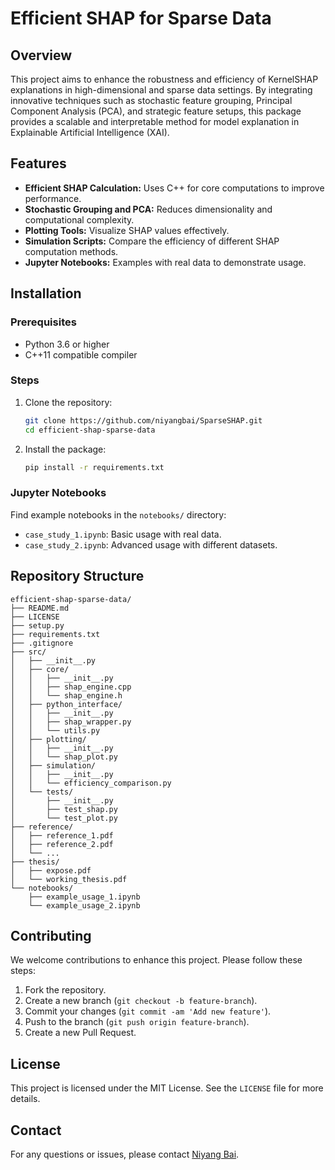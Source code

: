 # Efficient SHAP for Sparse Data

## Overview

This project aims to enhance the robustness and efficiency of KernelSHAP explanations in high-dimensional and sparse data settings. By integrating innovative techniques such as stochastic feature grouping, Principal Component Analysis (PCA), and strategic feature setups, this package provides a scalable and interpretable method for model explanation in Explainable Artificial Intelligence (XAI).

## Features

- **Efficient SHAP Calculation:** Uses C++ for core computations to improve performance.
- **Stochastic Grouping and PCA:** Reduces dimensionality and computational complexity.
- **Plotting Tools:** Visualize SHAP values effectively.
- **Simulation Scripts:** Compare the efficiency of different SHAP computation methods.
- **Jupyter Notebooks:** Examples with real data to demonstrate usage.

## Installation

### Prerequisites

- Python 3.6 or higher
- C++11 compatible compiler

### Steps

1. Clone the repository:
    ```bash
    git clone https://github.com/niyangbai/SparseSHAP.git
    cd efficient-shap-sparse-data
    ```

2. Install the package:
    ```bash
    pip install -r requirements.txt
    ```

### Jupyter Notebooks

Find example notebooks in the `notebooks/` directory:
- `case_study_1.ipynb`: Basic usage with real data.
- `case_study_2.ipynb`: Advanced usage with different datasets.

## Repository Structure

```
efficient-shap-sparse-data/
├── README.md
├── LICENSE
├── setup.py
├── requirements.txt
├── .gitignore
├── src/
│   ├── __init__.py
│   ├── core/
│   │   ├── __init__.py
│   │   ├── shap_engine.cpp
│   │   └── shap_engine.h
│   ├── python_interface/
│   │   ├── __init__.py
│   │   ├── shap_wrapper.py
│   │   └── utils.py
│   ├── plotting/
│   │   ├── __init__.py
│   │   └── shap_plot.py
│   ├── simulation/
│   │   ├── __init__.py
│   │   └── efficiency_comparison.py
│   └── tests/
│       ├── __init__.py
│       ├── test_shap.py
│       └── test_plot.py
├── reference/
│   ├── reference_1.pdf
│   ├── reference_2.pdf
│   └── ...
├── thesis/
│   ├── expose.pdf
│   └── working_thesis.pdf
└── notebooks/
    ├── example_usage_1.ipynb
    └── example_usage_2.ipynb

```

## Contributing

We welcome contributions to enhance this project. Please follow these steps:

1. Fork the repository.
2. Create a new branch (`git checkout -b feature-branch`).
3. Commit your changes (`git commit -am 'Add new feature'`).
4. Push to the branch (`git push origin feature-branch`).
5. Create a new Pull Request.

## License

This project is licensed under the MIT License. See the `LICENSE` file for more details.

## Contact

For any questions or issues, please contact [Niyang Bai](mailto:niyang.bai@fau.de).